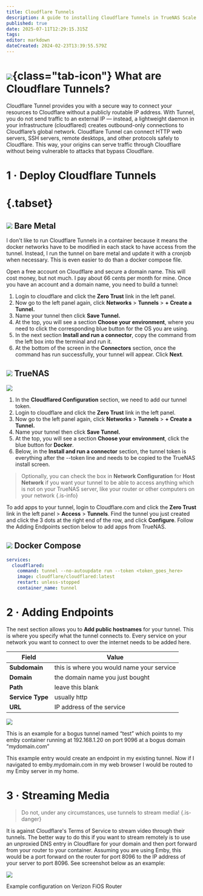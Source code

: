 ```yaml
---
title: Cloudflare Tunnels
description: A guide to installing Cloudflare Tunnels in TrueNAS Scale as well as on bare metal
published: true
date: 2025-07-11T12:29:15.315Z
tags: 
editor: markdown
dateCreated: 2024-02-23T13:39:55.579Z
---
```


# ![](/cloudflare.png){class="tab-icon"} What are Cloudflare Tunnels?

Cloudflare Tunnel provides you with a secure way to connect your resources to Cloudflare without a publicly routable IP address. With Tunnel, you do not send traffic to an external IP — instead, a lightweight daemon in your infrastructure (cloudflared) creates outbound-only connections to Cloudflare’s global network. Cloudflare Tunnel can connect HTTP web servers, SSH servers, remote desktops, and other protocols safely to Cloudflare. This way, your origins can serve traffic through Cloudflare without being vulnerable to attacks that bypass Cloudflare.

# 1 · Deploy Cloudflare Tunnels
# {.tabset}
## <img src="/windows-terminal.png" class="tab-icon"> Bare Metal

I don't like to run Cloudflare Tunnels in a container because it means the docker networks have to be modified in each stack to have access from the tunnel. Instead, I run the tunnel on bare metal and update it with a cronjob when necessary. This is even easier to do than a docker compose file. 

Open a free account on Cloudflare and secure a domain name. This will cost money, but not much. I pay about 66 cents per month for mine. Once you have an account and a domain name, you need to build a tunnel:

1.  Login to cloudflare and click the **Zero Trust** link in the left panel.
2.  Now go to the left panel again, click **Networks** > **Tunnels** > **\+ Create a Tunnel.**
3.  Name your tunnel then click **Save Tunnel.**
4.  At the top, you will see a section **Choose your environment**, where you need to click the corresponding blue button for the OS you are using.
5.  In the next section **Install and run a connector**, copy the command from the left box into the terminal and run it.
6.  At the bottom of the screen in the **Connectors** section, once the command has run successfully, your tunnel will appear. Click **Next**.


## <img src="/truenas.png" class="tab-icon"> TrueNAS

![](https://wiki.hydrology.cc/screenshot_from_2023-12-11_11-42-42.png)

1. In the **Cloudflared Configuration** section, we need to add our tunnel token. 
1.  Login to cloudflare and click the **Zero Trust** link in the left panel.
1.  Now go to the left panel again, click **Networks** > **Tunnels** > **\+ Create a Tunnel.**
1.  Name your tunnel then click **Save Tunnel.**
1.  At the top, you will see a section **Choose your environment**, click the blue button for **Docker**. 
1. Below, in the **Install and run a connector** section, the tunnel token is everything after the --token line and needs to be copied to the TrueNAS install screen.

> Optionally, you can check the box in **Network Configuration** for **Host Network** if you want your tunnel to be able to access anything which is not on your TrueNAS server, like your router or other computers on your network
{.is-info}

To add apps to your tunnel, login to Cloudflare.com and click the **Zero Trust** link in the left panel > **Access** > **Tunnels**. Find the tunnel you just created and click the 3 dots at the right end of the row, and click **Configure**. Follow the Adding Endpoints section below to add apps from TrueNAS.

## <img src="/docker.png" class="tab-icon"> Docker Compose
```yaml
services:
  cloudflared:
    command: tunnel --no-autoupdate run --token <token_goes_here>
    image: cloudflare/cloudflared:latest
    restart: unless-stopped
    container_name: tunnel
```

# 2 · Adding Endpoints

The next section allows you to **Add public hostnames** for your tunnel. This is where you specify what the tunnel connects to. Every service on your network you want to connect to over the internet needs to be added here. 

|  Field   |  Value   |
| --- | --- |
| **Subdomain** | this is where you would name your service |
| **Domain** | the domain name you just bought |
| **Path** | leave this blank |
| **Service Type** | usually http |
| **URL** | IP address of the service |

![](https://wiki.hydrology.cc/screenshot_from_2023-12-11_11-38-58.png)

This is an example for a bogus tunnel named “test” which points to my emby container running at 192.168.1.20 on port 9096 at a bogus domain “mydomain.com”

This example entry would create an endpoint in my existing tunnel. Now if I navigated to emby.mydomain.com in my web browser I would be routed to my Emby server in my home.

# 3 · Streaming Media

> Do not, under any circumstances, use tunnels to stream media!
{.is-danger}

It is against Cloudflare's Terms of Service to stream video through their tunnels. The better way to do this if you want to stream remotely is to use an unproxied DNS entry in Cloudflare for your domain and then port forward from your router to your container. Assuming you are using Emby, this would be a port forward on the router for port 8096 to the IP address of your server to port 8096. See screenshot below as an example:

![](https://wiki.hydrology.cc/screenshot_from_2023-12-19_10-11-31.png)

Example configuration on Verizon FiOS Router